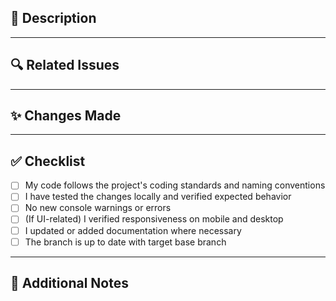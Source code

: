 ## 📌 Description

<!-- A clear and concise summary of the purpose of this PR. -->

---

## 🔍 Related Issues

<!-- Link this PR to any existing issues if applicable. -->

---

## ✨ Changes Made

<!-- Brief list of the most relevant changes included in this PR. -->

---

## ✅ Checklist

- [ ] My code follows the project's coding standards and naming conventions
- [ ] I have tested the changes locally and verified expected behavior
- [ ] No new console warnings or errors
- [ ] (If UI-related) I verified responsiveness on mobile and desktop
- [ ] I updated or added documentation where necessary
- [ ] The branch is up to date with target base branch

---

## 🚀 Additional Notes

<!-- Provide any additional context, implementation notes, blockers, or questions for the reviewer. -->
